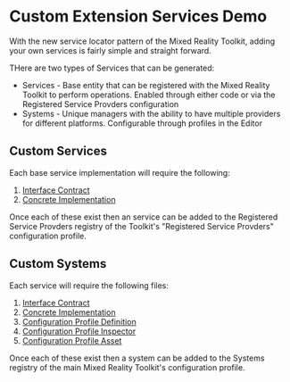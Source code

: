 # Custom Extension Services Demo

With the new service locator pattern of the Mixed Reality Toolkit, adding your own services is fairly simple and straight forward.

THere are two types of Services that can be generated:

* Services - Base entity that can be registered with the Mixed Reality Toolkit to perform operations.  Enabled through either code or via the Registered Service Provders configuration
* Systems - Unique managers with the ability to have multiple providers for different platforms. Configurable through profiles in the Editor

## Custom Services
Each base service implementation will require the following:

1. [Interface Contract](./CustomService.IDemoCustomService.cs)
2. [Concrete Implementation](./CustomService/DemoCustomService.cs)

Once each of these exist then an service can be added to the Registered Service Provders registry of the Toolkit's "Registered Service Provders" configuration profile.

## Custom Systems
Each service will require the following files:

1. [Interface Contract](./CustomSystem/IDemoCustomSystem.cs)
2. [Concrete Implementation](./CustomSystem/DemoCustomSystem.cs)
3. [Configuration Profile Definition](./CustomSystem/DemoCustomSystemProfile.cs)
4. [Configuration Profile Inspector](./CustomSystem/Inspectors/DemoCustomSystemProfileInspector.cs)
5. [Configuration Profile Asset](./CustomSystem.Profiles/DemoCustomSystemProfile.asset)

Once each of these exist then a system can be added to the Systems registry of the main Mixed Reality Toolkit's configuration profile.

